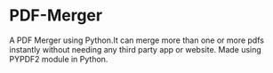 # PDF-Merger

A PDF Merger using Python.It can merge more than one or more pdfs instantly without needing any third party app or website. Made using PYPDF2 module in Python.
